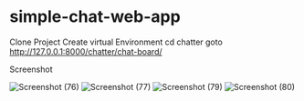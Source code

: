 # simple-chat-web-app
Clone Project
Create virtual Environment
cd chatter
goto http://127.0.0.1:8000/chatter/chat-board/

Screenshot

![Screenshot (76)](https://user-images.githubusercontent.com/63392662/129434120-1a3659b6-b1dc-4beb-86ad-28101b7eb3ca.png)
![Screenshot (77)](https://user-images.githubusercontent.com/63392662/129434132-6b106067-5270-4708-8720-452223de4ded.png)
![Screenshot (79)](https://user-images.githubusercontent.com/63392662/129434233-698b7a6e-0b21-40d3-a050-f7805fd9fe5e.png)
![Screenshot (80)](https://user-images.githubusercontent.com/63392662/129434234-fe96bfd5-fb25-4eea-a11f-3dbd5822a975.png)



